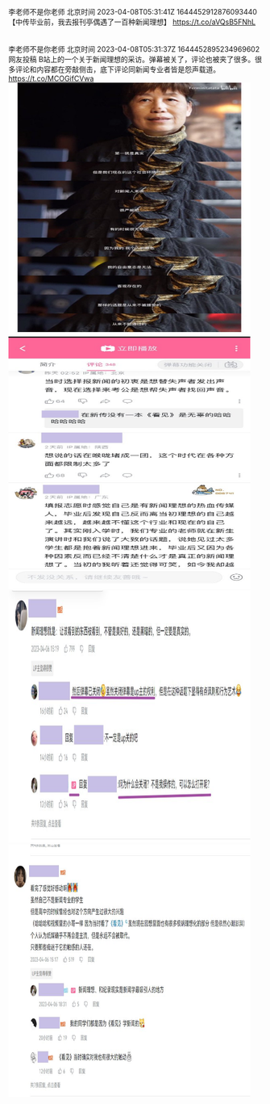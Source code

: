 李老师不是你老师 北京时间 2023-04-08T05:31:41Z 1644452912876093440<br>【中传毕业前，我去报刊亭偶遇了一百种新闻理想】 https://t.co/aVQsB5FNhL<br><br><br>李老师不是你老师 北京时间 2023-04-08T05:31:37Z 1644452895234969602<br>网友投稿
B站上的一个关于新闻理想的采访。弹幕被关了，评论也被夹了很多。很多评论和内容都在旁敲侧击，底下评论同新闻专业者皆是怨声载道。 https://t.co/MCOGifCVwa<br><img src='/temp/image/2023/v-Month-4/1644452895234969602_0.jpg' width='480' height='500'><img src='/temp/image/2023/v-Month-4/1644452895234969602_1.jpg' width='480' height='500'><img src='/temp/image/2023/v-Month-4/1644452895234969602_2.jpg' width='480' height='500'><img src='/temp/image/2023/v-Month-4/1644452895234969602_3.jpg' width='480' height='500'><br><br>